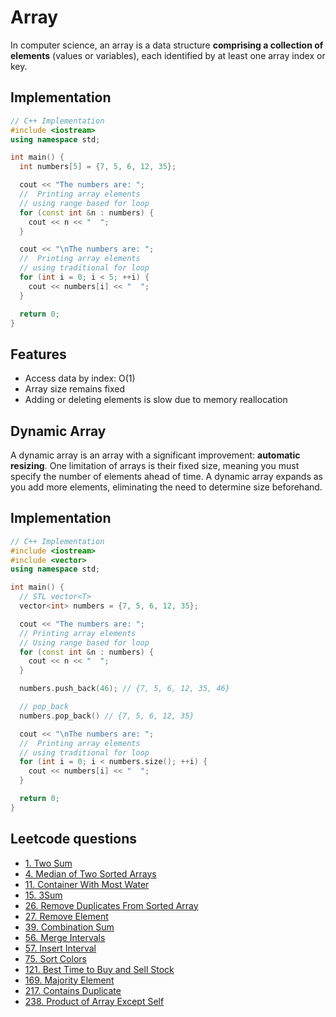 # Array

In computer science, an array is a data structure **comprising a collection of elements** (values or variables), each identified by at least one array index or key.

## Implementation
```c++
// C++ Implementation
#include <iostream>
using namespace std;

int main() {
  int numbers[5] = {7, 5, 6, 12, 35};

  cout << "The numbers are: ";
  //  Printing array elements
  // using range based for loop
  for (const int &n : numbers) {
    cout << n << "  ";
  }

  cout << "\nThe numbers are: ";
  //  Printing array elements
  // using traditional for loop
  for (int i = 0; i < 5; ++i) {
    cout << numbers[i] << "  ";
  }

  return 0;
}
```

## Features
- Access data by index: O(1)
- Array size remains fixed
- Adding or deleting elements is slow due to memory reallocation

## Dynamic Array

A dynamic array is an array with a significant improvement: **automatic resizing**. One limitation of arrays is their fixed size, meaning you must specify the number of elements ahead of time. A dynamic array expands as you add more elements, eliminating the need to determine size beforehand.

## Implementation
```c++
// C++ Implementation
#include <iostream>
#include <vector>
using namespace std;

int main() {
  // STL vector<T>
  vector<int> numbers = {7, 5, 6, 12, 35};

  cout << "The numbers are: ";
  // Printing array elements
  // Using range based for loop
  for (const int &n : numbers) {
    cout << n << "  ";
  }

  numbers.push_back(46); // {7, 5, 6, 12, 35, 46}

  // pop_back
  numbers.pop_back() // {7, 5, 6, 12, 35}

  cout << "\nThe numbers are: ";
  //  Printing array elements
  // using traditional for loop
  for (int i = 0; i < numbers.size(); ++i) {
    cout << numbers[i] << "  ";
  }

  return 0;
}
```

## Leetcode questions
- [1. Two Sum](../leetcode_questions/1_two_sum.md)
- [4. Median of Two Sorted Arrays](../leetcode_questions/4_median_of_two_sorted_arrays.md)
- [11. Container With Most Water](../leetcode_questions/11_container_with_most_water.md)
- [15. 3Sum](../leetcode_questions/15_three_sum.md)
- [26. Remove Duplicates From Sorted Array](../leetcode_questions/26_remove_duplicates_from_sorted_array.md)
- [27. Remove Element](../leetcode_questions/27_remove_element.md)
- [39. Combination Sum](../leetcode_questions/39_combination_sum.md)
- [56. Merge Intervals](../leetcode_questions/56_merge_intervals.md)
- [57. Insert Interval](../leetcode_questions/57_insert_interval.md)
- [75. Sort Colors](../leetcode_questions/75_sort_colors.md)
- [121. Best Time to Buy and Sell Stock](../leetcode_questions/121_best_time_to_buy_and_sell_stock.md)
- [169. Majority Element](../leetcode_questions/169_majority_element.md)
- [217. Contains Duplicate](../leetcode_questions/217_contain_duplicate.md)
- [238. Product of Array Except Self](../leetcode_questions/238_product_of_array_except_self.md)
